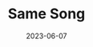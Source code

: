 ---
title: "Same Song"
description: "
                I love listening to many genres of music, and with that, a lot of the time I hear a lot of similar-sounding songs. Ever since the first one, I've made a playlist to keep track of them. Feel free to check it out and help me add to it.
                "
date: 2023-06-07
thumbnail: https://aryashetty08.github.io/assets/img/spotify-thumb.png
link: https://open.spotify.com/playlist/3Wa0vUvzv5fc0DcA4lyWzZ?si=c555a8bcd1b145ba 
---